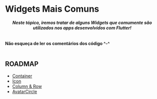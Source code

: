 # Widgets Mais Comuns

<div align='center'>
    <i>
        <b>
            Neste tópico, iremos tratar de alguns Widgets que comumente são utilizados nos apps desenvolvidos com Flutter!
        </b>
    </i>
</div>

</br>
</br>
<b>Não esqueça de ler os comentários dos código ^-^</b>
</br>
</br>

## ROADMAP

- [Container](container.md)
- [Icon](icon.md)
- [Column & Row](column_row.md)
- [AvatarCircle](avatar_circle.md)
